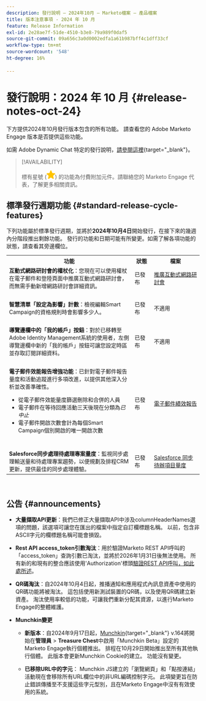 ```yaml
---
description: 發行說明 — 2024年10月 — Marketo檔案 — 產品檔案
title: 版本注意事項 - 2024 年 10 月
feature: Release Information
exl-id: 2e28ae7f-51de-4510-b3e8-79a989f0daf5
source-git-commit: 09a656c3a0d0002edfa1a61b987bff4c1dff33cf
workflow-type: tm+mt
source-wordcount: '548'
ht-degree: 16%

---
```


# 發行說明：2024 年 10 月 {#release-notes-oct-24}

下方提供2024年10月發行版本包含的所有功能。 請查看您的 Adobe Marketo Engage 版本是否提供這些功能。

如需 Adobe Dynamic Chat 特定的發行說明，[請參閱這裡](/help/marketo/release-notes/dynamic-chat.md){target="_blank"}。

>[!AVAILABILITY]
>
>標有星號 (![星號](assets/yellow-star.png)) 的功能為付費附加元件。請聯絡您的 Marketo Engage 代表，了解更多相關資訊。

## 標準發行週期功能 {#standard-release-cycle-features}

下列功能屬於標準發行週期，並將於&#x200B;**2024年10月4日**&#x200B;開始發行，在接下來的幾週內分階段推出剩餘功能。 發行的功能和日期可能有所變更。如需了解各項功能的狀態，請查看其旁邊欄位。

<table style="table-layout:auto">
 <tbody>
  <tr>
   <th style="width:65%">功能</th>
   <th style="width:10%">狀態</th>
   <th style="width:25%">檔案</th>
  </tr>
    <tr>
   <td><strong>互動式網路研討會的權杖化</strong>：您現在可以使用權杖在電子郵件和登陸頁面中推廣互動式網路研討會，而無需手動新增網路研討會詳細資訊。</td>
   <td>已發布</td>
   <td><a href="/help/marketo/product-docs/demand-generation/events/interactive-webinars/promoting-an-interactive-webinar.md#interactive-webinars-tokens" target="_blank">推廣互動式網路研討會</a></td>
  </tr>
  <tr>
   <td> </td>
   <td> </td>
   <td> </td>
  </tr>
  </tr>
   <tr>
   <td><strong>智慧清單「設定為影響」計數</strong>：檢視編輯Smart Campaign的資格規則時會影響多少人。</td>
   <td>已發布</td>
   <td>不適用</td>
  </tr>
  <tr>
   <td> </td>
   <td> </td>
   <td> </td>
  </tr>
  </tr>
   <tr>
   <td><strong>導覽邊欄中的「我的帳戶」按鈕</strong>：對於已移轉至Adobe Identity Management系統的使用者，左側導覽邊欄中新的「我的帳戶」按鈕可讓您設定時區並存取訂閱詳細資料。</td>
   <td>已發布</td>
   <td>不適用</td>
  </tr>
  <tr>
   <td> </td>
   <td> </td>
   <td> </td>
  </tr>
   <tr>
   <td><strong>電子郵件效能報告增強功能</strong>：已針對電子郵件報告量度和活動追蹤進行多項改進，以提供其他深入分析並改善準確性。
   <ul>
   <li>從電子郵件效能量度篩選刪除和合併的人員</li>
   <li>電子郵件在等待回應活動三天後現在分類為<i>已中止</i></li>
   <li>電子郵件開啟次數會計為每個Smart Campaign個別開啟的唯一開啟次數</li>
   </td>
   <td>已發布</td>
   <td><a href="/help/marketo/product-docs/email-marketing/email-programs/email-program-data/email-performance-report.md" target="_blank">電子郵件績效報告</a></td>
  </tr>
  <tr>
   <td> </td>
   <td> </td>
   <td> </td>
  </tr>
   <tr>
   <td><strong>Salesforce同步處理待處理專案量度</strong>：監視同步處理輸送量和待處理專案趨勢，以便規劃及排程CRM更新，提供最佳的同步處理體驗。
   </td>
   <td>已發布</td>
   <td><a href="/help/marketo/product-docs/crm-sync/salesforce-sync/salesforce-sync-backlog-metrics.md" target="_blank">Salesforce 同步待辦項目量度</a></td>
  </tr>
 </tbody>
</table>
<br/>

## 公告 {#announcements}

* **大量擷取API更新**：我們已修正大量擷取API中涉及columnHeaderNames選項的問題，該選項可讓您在匯出的檔案中指定自訂欄標題名稱。 以前，包含非ASCII字元的欄標題名稱可能會損毀。

* **Rest API access_token引數淘汰**：用於驗證Marketo REST API呼叫的「access_token」查詢引數已淘汰，並將於2026年1月31日後無法使用。 所有新的和現有的整合應該使用&#39;Authorization&#39;標頭[驗證REST API呼叫，如此處所述](https://experienceleague.adobe.com/zh-hant/docs/marketo-developer/marketo/rest/authentication#using-an-access-token)。

* **QR碼淘汰**：自2024年10月4日起，推播通知和應用程式內訊息資產中使用的QR碼功能將被淘汰。 這包括使用新測試裝置的QR碼，以及使用QR碼建立新資產。 淘汰使用率較低的功能，可讓我們重新分配其資源，以進行Marketo Engage的整體維護。

* **Munchkin變更**

   * **新版本**：自2024年9月17日起，[Munchkin](/help/marketo/product-docs/administration/setup-administration/munchkin.md){target="_blank"} v.164將開始在&#x200B;**管理員** > **Treasure Chest**&#x200B;中啟用「Munchkin Beta」設定的Marketo Engage執行個體推出。 排程在10月29日開始推出至所有其他執行個體。 此版本會更新Munchkin Cookie的建立。 功能沒有變更。

   * **已移除URL中的字元**： Munchkin JS建立的「瀏覽網頁」和「點按連結」活動現在會移除所有URL欄位中的非URL編碼控制字元。 此項變更旨在防止錯誤傳播至不支援這些字元型別，且在Marketo Engage中沒有有效使用的系統。
